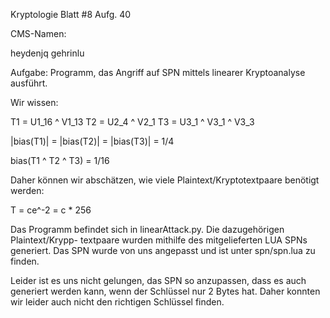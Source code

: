 Kryptologie Blatt #8
Aufg. 40

CMS-Namen:

heydenjq
gehrinlu

Aufgabe: Programm, das Angriff auf SPN mittels linearer Kryptoanalyse ausführt.

Wir wissen:


T1 = U1_16 ^ V1_13
T2 = U2_4 ^ V2_1
T3 = U3_1 ^ V3_1 ^ V3_3

|bias(T1)| = |bias(T2)| = |bias(T3)| = 1/4

bias(T1 ^ T2 ^ T3) = 1/16

Daher können wir abschätzen, wie viele Plaintext/Kryptotextpaare benötigt werden:

T = ce^-2 = c * 256

Das Programm befindet sich in linearAttack.py. Die dazugehörigen Plaintext/Krypp-
textpaare wurden mithilfe des mitgelieferten LUA SPNs generiert. Das SPN wurde
von uns angepasst und ist unter spn/spn.lua zu finden. 

Leider ist es uns nicht gelungen, das SPN so anzupassen, dass es auch generiert
werden kann, wenn der Schlüssel nur 2 Bytes hat. Daher konnten wir leider auch
nicht den richtigen Schlüssel finden.



